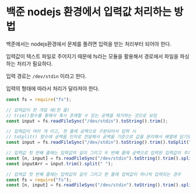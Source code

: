 # 백준 nodejs 환경에서 입력값 처리하는 방법

백준에서는 nodejs환경에서 문제를 풀려면 입력을 받는 처리부터 되어야 한다.

입력값이 텍스트 파일로 주어지기 때문에 fs라는 모듈을 활용해서 경로에서 파일을 파싱하는 처리가 필요하다.

입력 경로는 `/dev/stdin` 이라고 한다.

입력의 형태에 따라서 처리가 달라져야 한다.

```javascript
const fs = require("fs");

// 입력값이 한 개일 때(한 줄)
// trim()함수를 통해서 혹시 존재할 수 있는 공백을 제거하는 것으로 보임
const input = fs.readFileSync("/dev/stdin").toString().trim();

// 입력값이 여러 개 이고, 한 줄에 공백으로 구분되어서 입력 시
// toSplit() 함수에 공백을 인자로 전달해서 공백을 기준으로 값을 분리해서 배열에 담기도록 처리
const input = fs.readFileSync("/dev/stdin").toString().trim().toSplit(" ");

// 입력값 첫 번째 줄에는 입력값의 길이 그리고 두 번째 줄에 공백으로 입력된 입력값이 주어질 때
const [n, input] = fs.readFileSync("/dev/stdin").toString().trim().split("\n");
const inputArr = input.trim().split(" ");

// 입력값 첫 번째 줄에는 입력값의 길이 그리고 한 줄에 입력값이 하나씩 입력되는 경우
const fs = require("fs");
const [n, input] = fs.readFileSync("/dev/stdin").toString().trim().split("\n");
```
